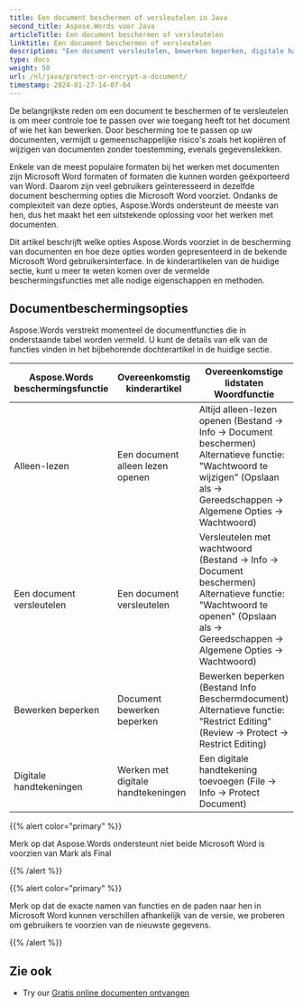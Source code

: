 ```yaml
---
title: Een document beschermen of versleutelen in Java
second_title: Aspose.Words voor Java
articleTitle: Een document beschermen of versleutelen
linktitle: Een document beschermen of versleutelen
description: "Een document versleutelen, bewerken beperken, digitale handtekeningen gebruiken voor documentbescherming. Aspose.Words ondersteunt de meeste Tekstbeschermingsopties Java."
type: docs
weight: 50
url: /nl/java/protect-or-encrypt-a-document/
timestamp: 2024-01-27-14-07-04
---
```


De belangrijkste reden om een document te beschermen of te versleutelen is om meer controle toe te passen over wie toegang heeft tot het document of wie het kan bewerken. Door bescherming toe te passen op uw documenten, vermijdt u gemeenschappelijke risico's zoals het kopiëren of wijzigen van documenten zonder toestemming, evenals gegevenslekken.

Enkele van de meest populaire formaten bij het werken met documenten zijn Microsoft Word formaten of formaten die kunnen worden geëxporteerd van Word. Daarom zijn veel gebruikers geïnteresseerd in dezelfde document bescherming opties die Microsoft Word voorziet. Ondanks de complexiteit van deze opties, Aspose.Words ondersteunt de meeste van hen, dus het maakt het een uitstekende oplossing voor het werken met documenten.

Dit artikel beschrijft welke opties Aspose.Words voorziet in de bescherming van documenten en hoe deze opties worden gepresenteerd in de bekende Microsoft Word gebruikersinterface. In de kinderartikelen van de huidige sectie, kunt u meer te weten komen over de vermelde beschermingsfuncties met alle nodige eigenschappen en methoden.

## Documentbeschermingsopties

Aspose.Words verstrekt momenteel de documentfuncties die in onderstaande tabel worden vermeld. U kunt de details van elk van de functies vinden in het bijbehorende dochterartikel in de huidige sectie.

|  Aspose.Words beschermingsfunctie |  Overeenkomstig kinderartikel |  Overeenkomstige lidstaten Woordfunctie |
|  -------------------------------  |  ------------------------------  |  ------------------------------------------------------------  |
|  Alleen-lezen |  Een document alleen lezen openen |  Altijd alleen-lezen openen (Bestand → Info → Document beschermen)<br/>Alternatieve functie: "Wachtwoord te wijzigen" (Opslaan als → Gereedschappen → Algemene Opties → Wachtwoord) |
|  Een document versleutelen |  Een document versleutelen |  Versleutelen met wachtwoord (Bestand → Info → Document beschermen)<br/>Alternatieve functie: "Wachtwoord te openen" (Opslaan als → Gereedschappen → Algemene Opties → Wachtwoord) |
|  Bewerken beperken |  Document bewerken beperken |  Bewerken beperken (Bestand Info Beschermdocument)<br/>Alternatieve functie: "Restrict Editing" (Review → Protect → Restrict Editing) |
|  Digitale handtekeningen |  Werken met digitale handtekeningen |  Een digitale handtekening toevoegen (File → Info → Protect Document) |

{{% alert color="primary" %}}

Merk op dat Aspose.Words ondersteunt niet beide Microsoft Word is voorzien van Mark als Final

{{% /alert %}}

{{% alert color="primary" %}}

Merk op dat de exacte namen van functies en de paden naar hen in Microsoft Word kunnen verschillen afhankelijk van de versie, we proberen om gebruikers te voorzien van de nieuwste gegevens.

{{% /alert %}}

## Zie ook

* Try our [Gratis online documenten ontvangen](https://products.aspose.app/words/unlock)
